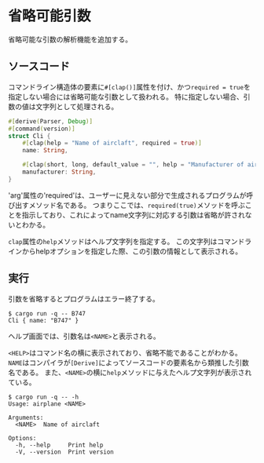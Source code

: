 # 省略可能引数

省略可能な引数の解析機能を追加する。

## ソースコード

コマンドライン構造体の要素に`#[clap()]`属性を付け、かつ`required = true`を指定しない場合には省略可能な引数として扱われる。
特に指定しない場合、引数の値は文字列として処理される。

```rust:main.rs
#[derive(Parser, Debug)]
#[command(version)]
struct Cli {
    #[clap(help = "Name of airclaft", required = true)]
    name: String,

    #[clap(short, long, default_value = "", help = "Manufacturer of airclaft")]
    manufacturer: String,
}
```
'arg'属性の'required'は、ユーザーに見えない部分で生成されるプログラムが呼び出すメソッド名である。
つまりここでは、`required(true)`メソッドを呼ぶことを指示しており、これによってname文字列に対応する引数は省略が許されないとわかる。

`clap`属性の`help`メソッドはヘルプ文字列を指定する。
この文字列はコマンドラインからhelpオプションを指定した際、この引数の情報として表示される。
## 実行

引数を省略するとプログラムはエラー終了する。

```
$ cargo run -q -- B747
Cli { name: "B747" }
```

ヘルプ画面では、引数名は`<NAME>`と表示される。


`<HELP>`はコマンド名の横に表示されており、省略不能であることがわかる。
`NAME`はコンパイラが`[Derive]`によってソースコードの要素名から類推した引数名である。
また、`<NAME>`の横に`help`メソッドに与えたヘルプ文字列が表示されている。
```
$ cargo run -q -- -h
Usage: airplane <NAME>

Arguments:
  <NAME>  Name of airclaft

Options:
  -h, --help     Print help
  -V, --version  Print version
```